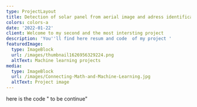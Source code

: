 ```yaml
---
type: ProjectLayout
title: Detection of solar panel from aerial image and adress identification
colors: colors-a
date: '2022-01-22'
client: Welcome to my second and the most intersting project
description: 'You''ll find here resum and code  of my project '
featuredImage:
  type: ImageBlock
  url: /images/thumbnail1626956329224.png
  altText: Machine learning projects
media:
  type: ImageBlock
  url: /images/Connecting-Math-and-Machine-Learning.jpg
  altText: Project image
---
```

here is the code " to be continue"
